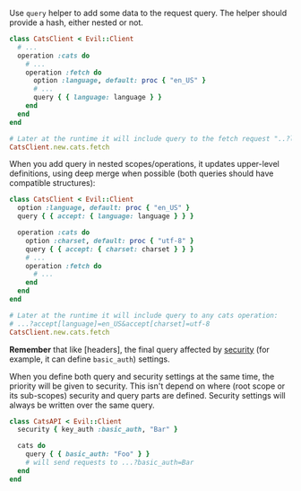 Use `query` helper to add some data to the request query. The helper should provide a hash, either nested or not.

```ruby
class CatsClient < Evil::Client
  # ...
  operation :cats do
    # ...
    operation :fetch do
      option :language, default: proc { "en_US" }
      # ...
      query { { language: language } }
    end
  end
end

# Later at the runtime it will include query to the fetch request "..?language=en_US"
CatsClient.new.cats.fetch
```

When you add query in nested scopes/operations, it updates upper-level definitions, using deep merge when possible (both queries should have compatible structures):

```ruby
class CatsClient < Evil::Client
  option :language, default: proc { "en_US" }
  query { { accept: { language: language } } }

  operation :cats do
    option :charset, default: proc { "utf-8" }
    query { { accept: { charset: charset } } }
    # ...
    operation :fetch do
      # ...
    end
  end
end

# Later at the runtime it will include query to any cats operation:
# ...?accept[language]=en_US&accept[charset]=utf-8
CatsClient.new.cats.fetch
```

**Remember** that like [headers], the final query affected by [security][security] (for example, it can define `basic_auth`) settings. 

When you define both query and security settings at the same time, the priority will be given to security. This isn't depend on where (root scope or its sub-scopes) security and query parts are defined. Security settings will always be written over the same query.

```ruby
class CatsAPI < Evil::Client
  security { key_auth :basic_auth, "Bar" }

  cats do
    query { { basic_auth: "Foo" } }
    # will send requests to ...?basic_auth=Bar
  end
end
```

[rfc-3986]: https://tools.ietf.org/html/rfc3986
[security]:
[headers]: